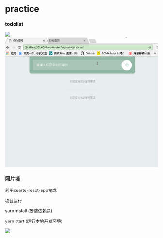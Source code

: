 # practice

### todolist

![](./todoList./todoList.gif)
![](todoList2.gif)


### 照片墙
利用cearte-react-app完成

项目运行

yarn install  (安装依赖包)

yarn start (运行本地开发环境)

![](./picWall./picWall.gif)
